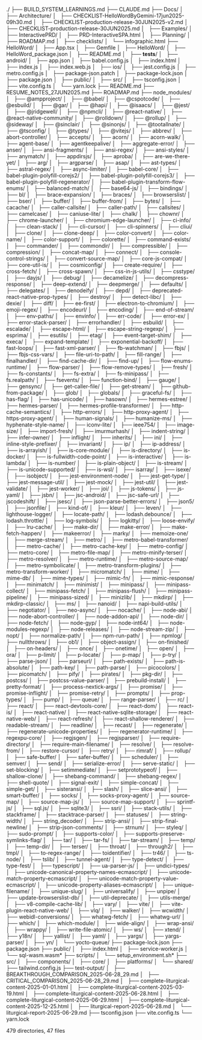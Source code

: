 ./
├── BUILD_SYSTEM_LEARNINGS.md
├── CLAUDE.md
├── Docs/
│   ├── Architecture/
│   ├── CHECKLIST-HelloWordByGemini-17jun2025-09h30.md
│   ├── CHECKLIST-production-release-30JUN2025-v2.md
│   ├── CHECKLIST-production-release-30JUN2025.md
│   ├── Examples/
│   ├── InteractivePRD/
│   ├── PRD-InteractiveSPA.html
│   ├── Planning/
│   ├── ROADMAP.md
│   ├── checklists/
│   └── infographic.html
├── HelloWord/
│   ├── App.tsx
│   ├── Gemfile
│   ├── HelloWord/
│   ├── HelloWord_package.json
│   ├── README.md
│   ├── __tests__/
│   ├── android/
│   ├── app.json
│   ├── babel.config.js
│   ├── index.html
│   ├── index.js
│   ├── index.web.js
│   ├── ios/
│   ├── jest.config.js
│   ├── metro.config.js
│   ├── package-json.patch
│   ├── package-lock.json
│   ├── package.json
│   ├── public/
│   ├── src/
│   ├── tsconfig.json
│   ├── vite.config.ts
│   └── yarn.lock
├── README.md
├── RESUME_NOTES_27JUN2025.md
├── ROADMAP.md
├── node_modules/
│   ├── @ampproject/
│   ├── @babel/
│   ├── @cspotcode/
│   ├── @esbuild/
│   ├── @gar/
│   ├── @hapi/
│   ├── @isaacs/
│   ├── @jest/
│   ├── @jridgewell/
│   ├── @npmcli/
│   ├── @react-native/
│   ├── @react-native-community/
│   ├── @rolldown/
│   ├── @rollup/
│   ├── @sideway/
│   ├── @sinclair/
│   ├── @sinonjs/
│   ├── @tootallnate/
│   ├── @tsconfig/
│   ├── @types/
│   ├── @vitejs/
│   ├── abbrev/
│   ├── abort-controller/
│   ├── accepts/
│   ├── acorn/
│   ├── acorn-walk/
│   ├── agent-base/
│   ├── agentkeepalive/
│   ├── aggregate-error/
│   ├── anser/
│   ├── ansi-fragments/
│   ├── ansi-regex/
│   ├── ansi-styles/
│   ├── anymatch/
│   ├── appdirsjs/
│   ├── aproba/
│   ├── are-we-there-yet/
│   ├── arg/
│   ├── argparse/
│   ├── asap/
│   ├── ast-types/
│   ├── astral-regex/
│   ├── async-limiter/
│   ├── babel-core/
│   ├── babel-plugin-polyfill-corejs2/
│   ├── babel-plugin-polyfill-corejs3/
│   ├── babel-plugin-polyfill-regenerator/
│   ├── babel-plugin-transform-flow-enums/
│   ├── balanced-match/
│   ├── base64-js/
│   ├── bindings/
│   ├── bl/
│   ├── brace-expansion/
│   ├── braces/
│   ├── browserslist/
│   ├── bser/
│   ├── buffer/
│   ├── buffer-from/
│   ├── bytes/
│   ├── cacache/
│   ├── caller-callsite/
│   ├── caller-path/
│   ├── callsites/
│   ├── camelcase/
│   ├── caniuse-lite/
│   ├── chalk/
│   ├── chownr/
│   ├── chrome-launcher/
│   ├── chromium-edge-launcher/
│   ├── ci-info/
│   ├── clean-stack/
│   ├── cli-cursor/
│   ├── cli-spinners/
│   ├── cliui/
│   ├── clone/
│   ├── clone-deep/
│   ├── color-convert/
│   ├── color-name/
│   ├── color-support/
│   ├── colorette/
│   ├── command-exists/
│   ├── commander/
│   ├── commondir/
│   ├── compressible/
│   ├── compression/
│   ├── concat-map/
│   ├── connect/
│   ├── console-control-strings/
│   ├── convert-source-map/
│   ├── core-js-compat/
│   ├── core-util-is/
│   ├── cosmiconfig/
│   ├── create-require/
│   ├── cross-fetch/
│   ├── cross-spawn/
│   ├── css-in-js-utils/
│   ├── csstype/
│   ├── dayjs/
│   ├── debug/
│   ├── decamelize/
│   ├── decompress-response/
│   ├── deep-extend/
│   ├── deepmerge/
│   ├── defaults/
│   ├── delegates/
│   ├── denodeify/
│   ├── depd/
│   ├── deprecated-react-native-prop-types/
│   ├── destroy/
│   ├── detect-libc/
│   ├── dexie/
│   ├── diff/
│   ├── ee-first/
│   ├── electron-to-chromium/
│   ├── emoji-regex/
│   ├── encodeurl/
│   ├── encoding/
│   ├── end-of-stream/
│   ├── env-paths/
│   ├── envinfo/
│   ├── err-code/
│   ├── error-ex/
│   ├── error-stack-parser/
│   ├── errorhandler/
│   ├── esbuild/
│   ├── escalade/
│   ├── escape-html/
│   ├── escape-string-regexp/
│   ├── esprima/
│   ├── esutils/
│   ├── etag/
│   ├── event-target-shim/
│   ├── execa/
│   ├── expand-template/
│   ├── exponential-backoff/
│   ├── fast-loops/
│   ├── fast-xml-parser/
│   ├── fb-watchman/
│   ├── fbjs/
│   ├── fbjs-css-vars/
│   ├── file-uri-to-path/
│   ├── fill-range/
│   ├── finalhandler/
│   ├── find-cache-dir/
│   ├── find-up/
│   ├── flow-enums-runtime/
│   ├── flow-parser/
│   ├── flow-remove-types/
│   ├── fresh/
│   ├── fs-constants/
│   ├── fs-extra/
│   ├── fs-minipass/
│   ├── fs.realpath/
│   ├── fsevents/
│   ├── function-bind/
│   ├── gauge/
│   ├── gensync/
│   ├── get-caller-file/
│   ├── get-stream/
│   ├── github-from-package/
│   ├── glob/
│   ├── globals/
│   ├── graceful-fs/
│   ├── has-flag/
│   ├── has-unicode/
│   ├── hasown/
│   ├── hermes-estree/
│   ├── hermes-parser/
│   ├── hermes-profile-transformer/
│   ├── http-cache-semantics/
│   ├── http-errors/
│   ├── http-proxy-agent/
│   ├── https-proxy-agent/
│   ├── human-signals/
│   ├── humanize-ms/
│   ├── hyphenate-style-name/
│   ├── iconv-lite/
│   ├── ieee754/
│   ├── image-size/
│   ├── import-fresh/
│   ├── imurmurhash/
│   ├── indent-string/
│   ├── infer-owner/
│   ├── inflight/
│   ├── inherits/
│   ├── ini/
│   ├── inline-style-prefixer/
│   ├── invariant/
│   ├── ip/
│   ├── ip-address/
│   ├── is-arrayish/
│   ├── is-core-module/
│   ├── is-directory/
│   ├── is-docker/
│   ├── is-fullwidth-code-point/
│   ├── is-interactive/
│   ├── is-lambda/
│   ├── is-number/
│   ├── is-plain-object/
│   ├── is-stream/
│   ├── is-unicode-supported/
│   ├── is-wsl/
│   ├── isarray/
│   ├── isexe/
│   ├── isobject/
│   ├── jest-environment-node/
│   ├── jest-get-type/
│   ├── jest-message-util/
│   ├── jest-mock/
│   ├── jest-util/
│   ├── jest-validate/
│   ├── jest-worker/
│   ├── joi/
│   ├── js-tokens/
│   ├── js-yaml/
│   ├── jsbn/
│   ├── jsc-android/
│   ├── jsc-safe-url/
│   ├── jscodeshift/
│   ├── jsesc/
│   ├── json-parse-better-errors/
│   ├── json5/
│   ├── jsonfile/
│   ├── kind-of/
│   ├── kleur/
│   ├── leven/
│   ├── lighthouse-logger/
│   ├── locate-path/
│   ├── lodash.debounce/
│   ├── lodash.throttle/
│   ├── log-symbols/
│   ├── logkitty/
│   ├── loose-envify/
│   ├── lru-cache/
│   ├── make-dir/
│   ├── make-error/
│   ├── make-fetch-happen/
│   ├── makeerror/
│   ├── marky/
│   ├── memoize-one/
│   ├── merge-stream/
│   ├── metro/
│   ├── metro-babel-transformer/
│   ├── metro-cache/
│   ├── metro-cache-key/
│   ├── metro-config/
│   ├── metro-core/
│   ├── metro-file-map/
│   ├── metro-minify-terser/
│   ├── metro-resolver/
│   ├── metro-runtime/
│   ├── metro-source-map/
│   ├── metro-symbolicate/
│   ├── metro-transform-plugins/
│   ├── metro-transform-worker/
│   ├── micromatch/
│   ├── mime/
│   ├── mime-db/
│   ├── mime-types/
│   ├── mimic-fn/
│   ├── mimic-response/
│   ├── minimatch/
│   ├── minimist/
│   ├── minipass/
│   ├── minipass-collect/
│   ├── minipass-fetch/
│   ├── minipass-flush/
│   ├── minipass-pipeline/
│   ├── minipass-sized/
│   ├── minizlib/
│   ├── mkdirp/
│   ├── mkdirp-classic/
│   ├── ms/
│   ├── nanoid/
│   ├── napi-build-utils/
│   ├── negotiator/
│   ├── neo-async/
│   ├── nocache/
│   ├── node-abi/
│   ├── node-abort-controller/
│   ├── node-addon-api/
│   ├── node-dir/
│   ├── node-fetch/
│   ├── node-gyp/
│   ├── node-int64/
│   ├── node-modules-regexp/
│   ├── node-releases/
│   ├── node-stream-zip/
│   ├── nopt/
│   ├── normalize-path/
│   ├── npm-run-path/
│   ├── npmlog/
│   ├── nullthrows/
│   ├── ob1/
│   ├── object-assign/
│   ├── on-finished/
│   ├── on-headers/
│   ├── once/
│   ├── onetime/
│   ├── open/
│   ├── ora/
│   ├── p-limit/
│   ├── p-locate/
│   ├── p-map/
│   ├── p-try/
│   ├── parse-json/
│   ├── parseurl/
│   ├── path-exists/
│   ├── path-is-absolute/
│   ├── path-key/
│   ├── path-parse/
│   ├── picocolors/
│   ├── picomatch/
│   ├── pify/
│   ├── pirates/
│   ├── pkg-dir/
│   ├── postcss/
│   ├── postcss-value-parser/
│   ├── prebuild-install/
│   ├── pretty-format/
│   ├── process-nextick-args/
│   ├── promise/
│   ├── promise-inflight/
│   ├── promise-retry/
│   ├── prompts/
│   ├── prop-types/
│   ├── pump/
│   ├── queue/
│   ├── range-parser/
│   ├── rc/
│   ├── react/
│   ├── react-devtools-core/
│   ├── react-dom/
│   ├── react-is/
│   ├── react-native/
│   ├── react-native-sqlite-storage/
│   ├── react-native-web/
│   ├── react-refresh/
│   ├── react-shallow-renderer/
│   ├── readable-stream/
│   ├── readline/
│   ├── recast/
│   ├── regenerate/
│   ├── regenerate-unicode-properties/
│   ├── regenerator-runtime/
│   ├── regexpu-core/
│   ├── regjsgen/
│   ├── regjsparser/
│   ├── require-directory/
│   ├── require-main-filename/
│   ├── resolve/
│   ├── resolve-from/
│   ├── restore-cursor/
│   ├── retry/
│   ├── rimraf/
│   ├── rollup/
│   ├── safe-buffer/
│   ├── safer-buffer/
│   ├── scheduler/
│   ├── semver/
│   ├── send/
│   ├── serialize-error/
│   ├── serve-static/
│   ├── set-blocking/
│   ├── setimmediate/
│   ├── setprototypeof/
│   ├── shallow-clone/
│   ├── shebang-command/
│   ├── shebang-regex/
│   ├── shell-quote/
│   ├── signal-exit/
│   ├── simple-concat/
│   ├── simple-get/
│   ├── sisteransi/
│   ├── slash/
│   ├── slice-ansi/
│   ├── smart-buffer/
│   ├── socks/
│   ├── socks-proxy-agent/
│   ├── source-map/
│   ├── source-map-js/
│   ├── source-map-support/
│   ├── sprintf-js/
│   ├── sql.js/
│   ├── sqlite3/
│   ├── ssri/
│   ├── stack-utils/
│   ├── stackframe/
│   ├── stacktrace-parser/
│   ├── statuses/
│   ├── string-width/
│   ├── string_decoder/
│   ├── strip-ansi/
│   ├── strip-final-newline/
│   ├── strip-json-comments/
│   ├── strnum/
│   ├── styleq/
│   ├── sudo-prompt/
│   ├── supports-color/
│   ├── supports-preserve-symlinks-flag/
│   ├── tar/
│   ├── tar-fs/
│   ├── tar-stream/
│   ├── temp/
│   ├── temp-dir/
│   ├── terser/
│   ├── throat/
│   ├── through2/
│   ├── tmpl/
│   ├── to-regex-range/
│   ├── toidentifier/
│   ├── tr46/
│   ├── ts-node/
│   ├── tslib/
│   ├── tunnel-agent/
│   ├── type-detect/
│   ├── type-fest/
│   ├── typescript/
│   ├── ua-parser-js/
│   ├── undici-types/
│   ├── unicode-canonical-property-names-ecmascript/
│   ├── unicode-match-property-ecmascript/
│   ├── unicode-match-property-value-ecmascript/
│   ├── unicode-property-aliases-ecmascript/
│   ├── unique-filename/
│   ├── unique-slug/
│   ├── universalify/
│   ├── unpipe/
│   ├── update-browserslist-db/
│   ├── util-deprecate/
│   ├── utils-merge/
│   ├── v8-compile-cache-lib/
│   ├── vary/
│   ├── vite/
│   ├── vite-plugin-react-native-web/
│   ├── vlq/
│   ├── walker/
│   ├── wcwidth/
│   ├── webidl-conversions/
│   ├── whatwg-fetch/
│   ├── whatwg-url/
│   ├── which/
│   ├── which-module/
│   ├── wide-align/
│   ├── wrap-ansi/
│   ├── wrappy/
│   ├── write-file-atomic/
│   ├── ws/
│   ├── xtend/
│   ├── y18n/
│   ├── yallist/
│   ├── yaml/
│   ├── yargs/
│   ├── yargs-parser/
│   ├── yn/
│   └── yocto-queue/
├── package-lock.json
├── package.json
├── public/
│   ├── index.html
│   ├── service-worker.js
│   └── sql-wasm.wasm*
├── scripts/
│   └── setup_environment.sh*
├── src/
│   ├── components/
│   ├── core/
│   ├── platforms/
│   └── shared/
├── tailwind.config.js
├── test-output/
│   ├── BREAKTHROUGH_COMPARISON_2025-06-28_29.md
│   ├── CRITICAL_COMPARISON_2025-06-28_29.md
│   ├── complete-liturgical-content-2025-01-01.html
│   ├── complete-liturgical-content-2025-03-19.html
│   ├── complete-liturgical-content-2025-06-28.html
│   ├── complete-liturgical-content-2025-06-29.html
│   ├── complete-liturgical-content-2025-12-25.html
│   ├── liturgical-report-2025-06-28.md
│   └── liturgical-report-2025-06-29.md
├── tsconfig.json
├── vite.config.ts
└── yarn.lock

479 directories, 47 files
